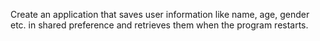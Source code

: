 
Create an application that saves user information like name, age, gender etc. in shared
preference and retrieves them when the program restarts.
